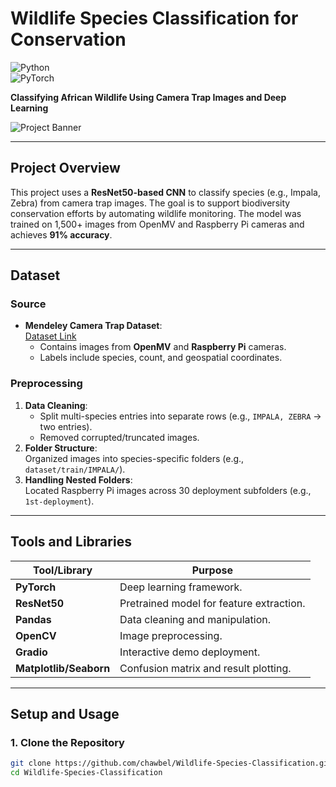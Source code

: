 # Wildlife Species Classification for Conservation  
![Python](https://img.shields.io/badge/Python-3.8%2B-blue)  
![PyTorch](https://img.shields.io/badge/PyTorch-1.12%2B-red)  

**Classifying African Wildlife Using Camera Trap Images and Deep Learning**  

![Project Banner](https://via.placeholder.com/800x200?text=Wildlife+Conservation+ML)  


---

## Project Overview  
This project uses a **ResNet50-based CNN** to classify species (e.g., Impala, Zebra) from camera trap images. The goal is to support biodiversity conservation efforts by automating wildlife monitoring. The model was trained on 1,500+ images from OpenMV and Raspberry Pi cameras and achieves **91% accuracy**.

---

## Dataset  
### Source  
- **Mendeley Camera Trap Dataset**:  
  [Dataset Link](https://data.mendeley.com/datasets/6mhrhn7rxc/1)  
  - Contains images from **OpenMV** and **Raspberry Pi** cameras.  
  - Labels include species, count, and geospatial coordinates.  

### Preprocessing  
1. **Data Cleaning**:  
   - Split multi-species entries into separate rows (e.g., `IMPALA, ZEBRA` → two entries).  
   - Removed corrupted/truncated images.  
2. **Folder Structure**:  
   Organized images into species-specific folders (e.g., `dataset/train/IMPALA/`).  
3. **Handling Nested Folders**:  
   Located Raspberry Pi images across 30 deployment subfolders (e.g., `1st-deployment`).  

---

## Tools and Libraries  
| Tool/Library       | Purpose                                  |
|--------------------|------------------------------------------|
| **PyTorch**        | Deep learning framework.                 |
| **ResNet50**       | Pretrained model for feature extraction. |
| **Pandas**         | Data cleaning and manipulation.          |
| **OpenCV**         | Image preprocessing.                     |
| **Gradio**         | Interactive demo deployment.             |
| **Matplotlib/Seaborn** | Confusion matrix and result plotting.  |

---

## Setup and Usage  
### 1. Clone the Repository  
```bash
git clone https://github.com/chawbel/Wildlife-Species-Classification.git
cd Wildlife-Species-Classification
